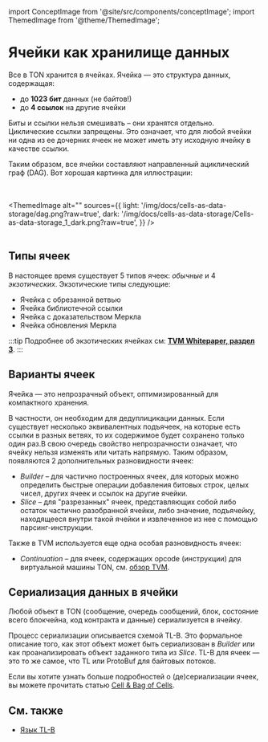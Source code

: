 import ConceptImage from '@site/src/components/conceptImage';
import ThemedImage from '@theme/ThemedImage';

# Ячейки как хранилище данных

Все в TON хранится в ячейках. Ячейка — это структура данных, содержащая:

- до **1023 бит** данных (не байтов!)
- до **4 ссылок** на другие ячейки

Биты и ссылки нельзя смешивать – они хранятся отдельно. Циклические ссылки запрещены. Это означает, что для любой ячейки ни одна из ее дочерних ячеек не может иметь эту исходную ячейку в качестве ссылки.

Таким образом, все ячейки составляют направленный ациклический граф (DAG). Вот хорошая картинка для иллюстрации:

<br></br>
<ThemedImage
alt=""
sources={{
light: '/img/docs/cells-as-data-storage/dag.png?raw=true',
dark: '/img/docs/cells-as-data-storage/Cells-as-data-storage_1_dark.png?raw=true',
}}
/> <br></br>

## Типы ячеек

В настоящее время существует 5 типов ячеек: *обычные* и 4 *экзотических*. Экзотические типы следующие:

- Ячейка с обрезанной ветвью
- Ячейка библиотечной ссылки
- Ячейка с доказательством Меркла
- Ячейка обновления Меркла

:::tip
Подробнее об экзотических ячейках см: [**TVM Whitepaper, раздел 3**](https://ton.org/tvm.pdf).
:::

## Варианты ячеек

Ячейка — это непрозрачный объект, оптимизированный для компактного хранения.

В частности, он необходим для дедуплицикации данных. Если существует несколько эквивалентных подъячеек, на которые есть ссылки в разных ветвях, то их содержимое будет сохранено только один раз.В свою очередь свойство непрозрачности означает, что ячейку нельзя изменять или читать напрямую. Таким образом, появляются 2 дополнительных разновидности ячеек:

- *Builder* – для частично построенных ячеек, для которых можно определить быстрые операции добавления битовых строк, целых чисел, других ячеек и ссылок на другие ячейки.
- *Slice* – для "разрезанных" ячеек, представляющих собой либо остаток частично разобранной ячейки, либо значение, подъячейку, находящееся внутри такой ячейки и извлеченное из нее с помощью парсинг-инструкции.

Также в TVM используется еще одна особая разновидность ячеек:

- *Continuation* – для ячеек, содержащих opcode (инструкции) для виртуальной машины TON, см. [обзор TVM](/v3/documentation/tvm/tvm-overview).

## Сериализация данных в ячейки

Любой объект в TON (сообщение, очередь сообщений, блок, состояние всего блокчейна, код контракта и данные) сериализуется в ячейку.

Процесс сериализации описывается схемой TL-B. Это формальное описание того, как этот объект может быть сериализован в *Builder* или как проанализировать объект заданного типа из *Slice*. TL-B для ячеек — это то же самое, что TL или ProtoBuf для байтовых потоков.

Если вы хотите узнать больше подробностей о (де)сериализации ячеек, вы можете прочитать статью [Cell & Bag of Cells](/v3/documentation/data-formats/tlb/cell-boc).

## См. также

- [Язык TL-B](/v3/documentation/data-formats/tlb/tl-b-language)
